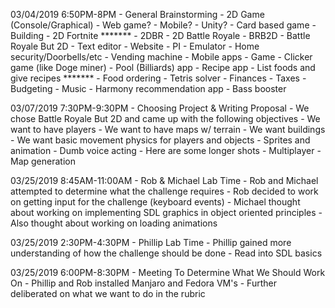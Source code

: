 03/04/2019 6:50PM-8PM - General Brainstorming
    - 2D Game (Console/Graphical)
        - Web game?
        - Mobile?
        - Unity?
        - Card based game
        - Building
        - 2D Fortnite *******
            - 2DBR - 2D Battle Royale
            - BRB2D - Battle Royale But 2D
    - Text editor
    - Website
    - PI
        - Emulator
        - Home security/Doorbells/etc
        - Vending machine
    - Mobile apps
        - Game
            - Clicker game (like Doge miner)
        - Pool (Billiards) app
        - Recipe app
            - List foods and give recipes *******
        - Food ordering
    - Tetris solver
    - Finances
        - Taxes
        - Budgeting
    - Music
        - Harmony recommendation app
        - Bass booster

03/07/2019 7:30PM-9:30PM - Choosing Project & Writing Proposal
    - We chose Battle Royale But 2D and came up with the following objectives
        - We want to have players
        - We want to have maps w/ terrain
        - We want buildings
        - We want basic movement physics for players and objects
        - Sprites and animation
        - Dumb voice acting
        - Here are some longer shots
            - Multiplayer
            - Map generation

03/25/2019 8:45AM-11:00AM - Rob & Michael Lab Time
    - Rob and Michael attempted to determine what the challenge requires
    - Rob decided to work on getting input for the challenge (keyboard events)
    - Michael thought about working on implementing SDL graphics in object oriented principles
    - Also thought about working on loading animations

03/25/2019 2:30PM-4:30PM - Phillip Lab Time
    - Phillip gained more understanding of how the challenge should be done
    - Read into SDL basics

03/25/2019 6:00PM-8:30PM - Meeting To Determine What We Should Work On
    - Phillip and Rob installed Manjaro and Fedora VM's
    - Further deliberated on what we want to do in the rubric
